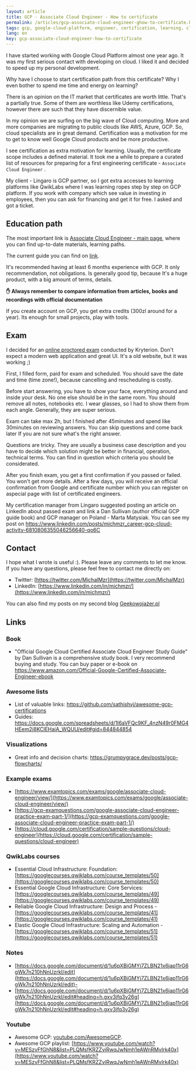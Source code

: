 ```yaml
---
layout: article
title: GCP - Associate Cloud Engineer - How to certificate
permalink: /articles/gcp-associate-cloud-engineer-ghow-to-certificate.html
tags: gcp, google-cloud-platform, engineer, certification, learning, cloud, career
lang: en
key: gcp-associate-cloud-engineer-how-to-certificate
---
```


I have started working with Google Cloud Platform almost one year ago. It was my first serious contact with developing on cloud. I liked it and decided to speed  up my personal development.

Why have I choose to start certification path from this certificate? Why I even bother to spend me time and energy on learning?

There is an opinion on the IT market that certificates are worth little. That's a partially true. Some of them are worthless like Udemy certifications, however there are such that they have discernible value.

In my opinion we are surfing on the big wave of Cloud computing. More and more companies are migrating to public clouds like AWS, Azure, GCP. So, cloud specialists are in great demand. Certification was a motivation for me to get to know well Google Cloud products and be more productive.
<!--more-->
I see certification as extra  motivation for learning. Usually, the certificate scope includes a defined material. It took me a while to prepare a curated list of resources for preparing for a first engineering certificate - `Associate Cloud Engineer` .

My client - Lingaro is GCP partner, so I got extra accesses to learning platforms like QwikLabs where I was learning ropes step by step on GCP platform. If you work with company which see value in investing in employees, then you can ask for financing and get it for free. I asked and got a ticket.

## Education path

The most important link is [Associate Cloud Engineer - main page](https://cloud.google.com/certification/cloud-engineer), where you can find up-to-date materials, learning paths.

The current guide you can find on [link](https://cloud.google.com/certification/guides/cloud-engineer).

It's recommended having at least 6 months experience
with GCP. It only recommendation, not obligations. Is generally good tip, because It's a huge product, with a big amount of terms, details.

**✋ Always remember to compare information from articles, books and recordings with official documentation**

If you create account on GCP, you get extra credits (300zl around for a year). Its enough for small projects, play with tools.

## Exam

I decided for an [online proctored exam](https://www.webassessor.com/wa.do?page=certInfo&branding=GOOGLECLOUD&tabs=13) conducted by Kryterion. Don't expect a modern web application and great UI. It's a old website, but it was working ;)

First, I filled form, paid for exam and scheduled. You should save the date and time (time zone!), because cancelling and rescheduling is costly.

Before start answering, you have to show your face, everything around and inside your desk. No one else should be in the same room. You should remove all notes, notebooks etc. I wear glasses, so I had to show them from each angle. Generally, they are super serious.

Exam can take max 2h, but I finished after 45minutes and spend like 30minutes on reviewing answers. You can skip questions and come back later If you are not sure what's the right answer.

Questions are tricky. They are usually a business case description and you have to decide which solution might be better in financial, operation, technical terms. You can find in question which criteria you should be considerated.

After you finish exam, you get a first confirmation if you passed or failed. You won't get more details. After a few days, you will receive an official confirmation from Google and certificate number which you can register on aspecial page with list of certificated engineers.

My certification manager from Lingaro suggested posting an article on LinkedIn about passed exam and link a Dan Sullivan (author official GCP guide book) and GCP manager on Poland - Marta Matysiak. You can see my post on
<https://www.linkedin.com/posts/michmzr_career-gcp-cloud-activity-6810806355046256640-qo6C>

## Contact
I hope what I wrote is useful :). Please leave any comments to let me know. If you have any questions, please feel free to contact me directly on:
- Twitter: [https://twitter.com/MichalMzr](https://twitter.com/MichalMzr)
- LinkedIn: [https://www.linkedin.com/in/michmzr/](https://www.linkedin.com/in/michmzr/)

You can also find my posts on my second blog [Geekowojażer.pl](https://www.geekowojazer.pl/)

## Links

### Book

- "Official Google Cloud Certified Associate Cloud Engineer Study Guide" by Dan Sullivan is a comprehensive study book. I very recommend buying and study. You can buy paper or e-book on <https://www.amazon.com/Official-Google-Certified-Associate-Engineer-ebook>

### Awesome lists

- List of valuable links: <https://github.com/sathishvj/awesome-gcp-certifications>
- Guides: <https://docs.google.com/spreadsheets/d/1I6aVFQc9KF_4nzN49r0FMG4HEem2j8KClEHaiA_WQUU/edit#gid=844844854>

### Visualizations

- Great info and decision charts: <https://grumpygrace.dev/posts/gcp-flowcharts/>

### Example exams

- [https://www.examtopics.com/exams/google/associate-cloud-engineer/view/](https://www.examtopics.com/exams/google/associate-cloud-engineer/view/)
- [https://gcp-examquestions.com/google-associate-cloud-engineer-practice-exam-part-1/](https://gcp-examquestions.com/google-associate-cloud-engineer-practice-exam-part-1/)
- [https://cloud.google.com/certification/sample-questions/cloud-engineer](https://cloud.google.com/certification/sample-questions/cloud-engineer)

### QwikLabs courses

- Essential Cloud Infrastructure: Foundation: [https://googlecourses.qwiklabs.com/course_templates/50](https://googlecourses.qwiklabs.com/course_templates/50)
- Essential Google Cloud Infrastructure: Core Services: [https://googlecourses.qwiklabs.com/course_templates/49](https://googlecourses.qwiklabs.com/course_templates/49)
- Reliable Google Cloud Infrastructure: Design and Process - [https://googlecourses.qwiklabs.com/course_templates/41](https://googlecourses.qwiklabs.com/course_templates/41)
- Elastic Google Cloud Infrastructure: Scaling and Automation - [https://googlecourses.qwiklabs.com/course_templates/51](https://googlecourses.qwiklabs.com/course_templates/51)

### Notes

- [https://docs.google.com/document/d/1u6pXBiGMYj7ZLBN21x6jap11rG6gWk7n210hNnUzrkI/edit](https://docs.google.com/document/d/1u6pXBiGMYj7ZLBN21x6jap11rG6gWk7n210hNnUzrkI/edit)-
- [https://docs.google.com/document/d/1u6pXBiGMYj7ZLBN21x6jap11rG6gWk7n210hNnUzrkI/edit#heading=h.gxv3jfq3y26g](https://docs.google.com/document/d/1u6pXBiGMYj7ZLBN21x6jap11rG6gWk7n210hNnUzrkI/edit#heading=h.gxv3jfq3y26g)

### Youtube

- Awesome GCP: [youtube.com/AwesomeGCP](http://youtube.com/AwesomeGCP).
- Awesome GCP playlist: [https://www.youtube.com/watch?v=MESzvFfGhN8&list=PLQMsfKRZZviRwqJwNmh1eAWnRMvlrk40x](https://www.youtube.com/watch?v=MESzvFfGhN8&list=PLQMsfKRZZviRwqJwNmh1eAWnRMvlrk40x)
